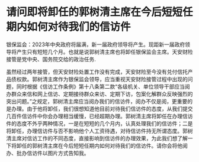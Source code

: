 # 请问即将卸任的郭树清主席在今后短短任期内如何对待我们的信访件

银保监会：2023年中央政府将届满，新一届政府领导将产生。现距新一届政府领导将产生只有短短几个月。也就是说郭树清主席也将卸任银保监会主席。天安财险接管是党中央、国务院交给的政治任务.

虽然经过两年接管，但天安财险处置工作没有完成，天安财险至今没有兑付信托产品债权款。郭树清主席作为银保监会领导，应当重视天安财险接管过程中出现的问题，同时根据《信访工作条例》第十八条第二款“各级机关、单位领导干部应当阅办群众来信和网上信访、定期接待群众来访、定期下访，包案化解群众反映强烈的突出问题。”之规定，郭树清主席应当阅办我们的信访件，阅办不仅是阅，更重要的是办理。由于他将卸任，我们很想知道他目前对待我们信访件的态度，从我们提交几百件信访件中你会办理相当缓慢，已经超期办理。郭树清主席将卸任在办理信访件的态度不外乎两种情况，一是在短短的几个月内，认真处理我们的信访件；二是将卸任，办理信访件与否不影响他个人工资待遇，对待信访件持无所谓态度。郭树清主席对信访工作的不同态度，直接影响到信访件的办理效果，为此我们想了解一下将卸任的郭树清主席在今后短短任期内如何对待我们的信访件。请你会将他阅办、批办信访件以图片方式告知我。
